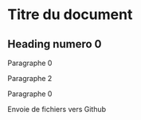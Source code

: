 # Titre du document

## Heading numero 0

Paragraphe 0

Paragraphe 2

Paragraphe 0

Envoie de fichiers vers Github



